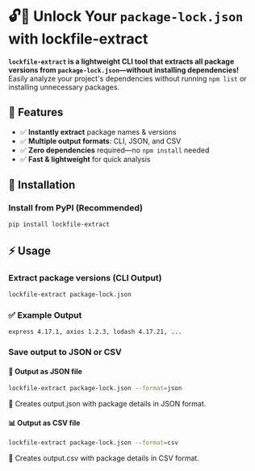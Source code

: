 # 🔓🚀 Unlock Your `package-lock.json` with **lockfile-extract**  

**`lockfile-extract` is a lightweight CLI tool that extracts all package versions from `package-lock.json`—without installing dependencies!**  
Easily analyze your project's dependencies without running `npm list` or installing unnecessary packages.  

## 🚀 Features  
- ✅ **Instantly extract** package names & versions  
- ✅ **Multiple output formats**: CLI, JSON, and CSV  
- ✅ **Zero dependencies** required—no `npm install` needed  
- ✅ **Fast & lightweight** for quick analysis  

## 🔧 Installation  

### Install from PyPI (Recommended)
```bash
pip install lockfile-extract
```
## ⚡ Usage

### Extract package versions (CLI Output)
```bash
lockfile-extract package-lock.json
```
### ✅ Example Output
```nginx
express 4.17.1, axios 1.2.3, lodash 4.17.21, ...
```

### Save output to JSON or CSV

#### 📄 Output as JSON file
```bash
lockfile-extract package-lock.json --format=json
```
📌 Creates output.json with package details in JSON format.

#### 📊 Output as CSV file
```bash
lockfile-extract package-lock.json --format=csv
```
📌 Creates output.csv with package details in CSV format.
